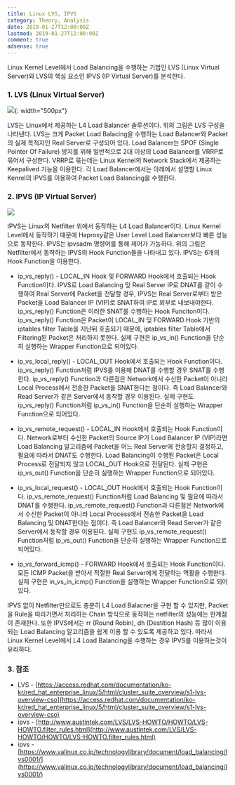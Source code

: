 ```yaml
---
title: Linux LVS, IPVS
category: Theory, Analysis
date: 2019-01-27T12:00:00Z
lastmod: 2019-01-27T12:00:00Z
comment: true
adsense: true
---
```


Linux Kernel Level에서 Load Balancing을 수행하는 기법인 LVS (Linux Virtual Server)와 LVS의 핵심 요소인 IPVS (IP Virtual Server)를 분석한다.

### 1. LVS (Linux Virtual Server)

![]({{site.baseurl}}/images/theory_analysis/Linux_LVS_IPVS/LVS.PNG){: width="500px"}

LVS는 Linux에서 제공하는 L4 Load Balancer 솔루션이다. 위의 그림은 LVS 구성을 나타낸다. LVS는 크게 Packet Load Balacing을 수행하는 Load Balancer와 Packet의 실제 목적지인 Real Server로 구성되어 있다. Load Balancer는 SPOF (Single Pointer Of Failure) 방지를 위해 일반적으로 2대 이상의 Load Balancer를 VRRP로 묶어서 구성한다. VRRP로 묶는데는 Linux Kernel의 Network Stack에서 제공하는 Keepalived 기능을 이용한다. 각 Load Balancer에서는 아래에서 설명할 Linux Kenrel의 IPVS를 이용하여 Packet Load Balancing을 수행한다.

### 2. IPVS (IP Virtual Server)

![]({{site.baseurl}}/images/theory_analysis/Linux_LVS_IPVS/IPVS.PNG)

IPVS는 Linux의 Netfilter 위에서 동작하는 L4 Load Balancer이다. Linux Kernel Level에서 동작하기 때문에 Haproxy같은 User Level Load Balancer보다 빠른 성능으로 동작한다. IPVS는 ipvsadm 명령어를 통해 제어가 가능하다. 위의 그림은 Netfilter에서 동작하는 IPVS의 Hook Function들을 나타내고 있다. IPVS는 6개의 Hook Function을 이용한다.

* ip_vs_reply() - LOCAL_IN Hook 및 FORWARD Hook에서 호출되는 Hook Function이다. IPVS로 Load Balancing 및 Real Server IP로 DNAT를 같이 수행하여 Real Server에 Packet을 전달할 경우, IPVS는 Real Server로부터 받은 Packet을 Load Balancer IP (VIP)로 SNAT하여 IP로 외부로 내보내야한다. ip_vs_reply() Function은 이러한 SNAT를 수행하는 Hook Funciton이다. ip_vs_reply() Function은 Packet이 LOCAL_IN 및 FORWARD Hook 기반의 iptables filter Table을 지난뒤 호출되기 때문에, iptables filter Table에서 Filtering된 Packet은 처리하지 못한다. 실제 구현은 ip_vs_in() Function을 단순히 실행하는 Wrapper Function으로 되어있다.

* ip_vs_local_reply() - LOCAL_OUT Hook에서 호출되는 Hook Function이다. ip_vs_reply() Function처럼 IPVS를 이용해 DNAT를 수행할 경우 SNAT를 수행한다. ip_vs_reply() Function과 다른점은 Network에서 수신한 Packet이 아니라 Local Process에서 전송한 Packet을 SNAT한다는 점이다. 즉 Load Balancer와 Read Server가 같은 Server에서 동작할 경우 이용된다. 실제 구현도 ip_vs_reply() Function처럼 ip_vs_in() Function을 단순히 실행하는 Wrapper Function으로 되어있다.

* ip_vs_remote_request() - LOCAL_IN Hook에서 호출되는 Hook Function이다. Network로부터 수신한 Packet의 Source IP가 Load Balancer IP (VIP)라면 Load Balancing 알고리즘에 Packet을 어느 Real Server에 전송할지 결정하고, 필요에 따라서 DNAT도 수행한다. Load Balancing이 수행된 Packet은 Local Process로 전달되지 않고 LOCAL_OUT Hook으로 전달된다. 실제 구현은 ip_vs_out() Function을 단순히 실행하는 Wrapper Function으로 되어있다.

* ip_vs_local_request() - LOCAL_OUT Hook에서 호출되는 Hook Function이다. ip_vs_remote_request() Function처럼 Load Balancing 및 필요에 따라서 DNAT를 수행한다. ip_vs_remote_request() Function과 다른점은 Network에서 수신한 Packet이 아니라 Local Process에서 전송한 Packet을 Load Balancing 및 DNAT한다는 점이다. 즉 Load Balancer와 Read Server가 같은 Server에서 동작할 경우 이용된다. 실제 구현도 ip_vs_remote_request() Function처럼 ip_vs_out() Function을 단순히 실행하는 Wrapper Function으로 되어있다.

* ip_vs_forward_icmp() - FORWARD Hook에서 호출되는 Hook Function이다. 모든 ICMP Packet을 받아서 적절한 Real Server에게 전달하는 역활을 수행한다. 실제 구현은 in_vs_in_icmp() Function을 실행하는 Wrapper Function으로 되어있다.

IPVS 없이 Netfilter만으로도 충분히 L4 Load Balacner을 구현 할 수 있지만, Packet을 Rule을 따라가면서 처리하는 Chain 방식으로 동작하는 netfilter의 성능에는 한계점이 존재한다. 또한 IPVS에서는 rr (Round Robin), dh (Destition Hash) 등 많이 이용되는 Load Balancing 알고리즘을 쉽게 이용 할 수 있도록 제공하고 있다. 따라서 Linux Kernel Level에서 L4 Load Balancing을 수행하는 경우 IPVS를 이용하는것이 유리하다.

### 3. 참조

* LVS - [https://access.redhat.com/documentation/ko-kr/red_hat_enterprise_linux/5/html/cluster_suite_overview/s1-lvs-overview-cso](https://access.redhat.com/documentation/ko-kr/red_hat_enterprise_linux/5/html/cluster_suite_overview/s1-lvs-overview-cso)
* ipvs - [http://www.austintek.com/LVS/LVS-HOWTO/HOWTO/LVS-HOWTO.filter_rules.html](http://www.austintek.com/LVS/LVS-HOWTO/HOWTO/LVS-HOWTO.filter_rules.html)
* ipvs - [https://www.valinux.co.jp/technologylibrary/document/load_balancing/lvs0001/](https://www.valinux.co.jp/technologylibrary/document/load_balancing/lvs0001/)